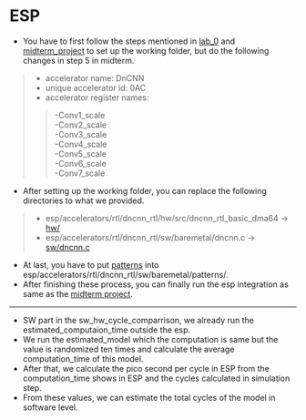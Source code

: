# ESP

* You have to first follow the steps mentioned in [lab_0](https://github.com/Koyama-Tsubasa/VLSI_System_Design/blob/main/Final_project/specs/lab0_spec_v2.pdf) and [midterm_project](https://github.com/Koyama-Tsubasa/VLSI_System_Design/blob/main/Final_project/specs/midterm_spec_v2.pdf) to set up the working folder, but do the following changes in step 5 in midterm.  
> * accelerator name: DnCNN  
> * unique accelerator id: 0AC  
> * accelerator register names:
> > -Conv1_scale  
> > -Conv2_scale  
> > -Conv3_scale  
> > -Conv4_scale  
> > -Conv5_scale  
> > -Conv6_scale  
> > -Conv7_scale  
* After setting up the working folder, you can replace the following directories to what we provided.
> * esp/accelerators/rtl/dncnn_rtl/hw/src/dncnn_rtl_basic_dma64 &rarr; [hw/](https://github.com/Koyama-Tsubasa/VLSI_System_Design/tree/main/Final_project/source_code/ESP/hw)
> * esp/accelerators/rtl/dncnn_rtl/sw/baremetal/dncnn.c &rarr; [sw/dncnn.c](https://github.com/Koyama-Tsubasa/VLSI_System_Design/blob/main/Final_project/source_code/ESP/sw/dncnn.c)
* At last, you have to put [patterns](https://github.com/Koyama-Tsubasa/VLSI_System_Design/tree/main/Final_project/source_code/patterns/esp) into esp/accelerators/rtl/dncnn_rtl/sw/baremetal/patterns/.
* After finishing these process, you can finally run the esp integration as same as the [midterm project](https://github.com/Koyama-Tsubasa/VLSI_System_Design/blob/main/Final_project/specs/midterm_spec_v2.pdf).

---
*  SW part in the sw_hw_cycle_comparrison, we already run the estimated_computaion_time outside the esp.
*  We run the estimated_model which the computation is same but the value is randomized ten times and calculate the average computation_time of this model.
*  After that, we calculate the pico second per cycle in ESP from the computation_time shows in ESP and the cycles calculated in simulation step.
*  From these values, we can estimate the total cycles of the model in software level.
